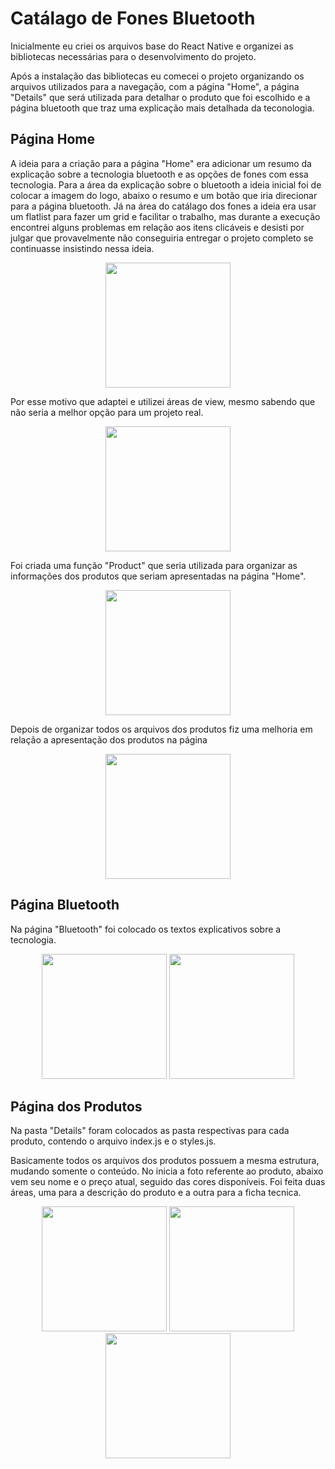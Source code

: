 # Catálago de Fones Bluetooth
Inicialmente eu criei os arquivos base do React Native e organizei as bibliotecas necessárias para o desenvolvimento do projeto. 

Após a instalação das bibliotecas eu comecei o projeto organizando os arquivos utilizados para a navegação, com a página "Home", a página "Details" que será utilizada para detalhar o produto que foi escolhido e a página bluetooth que traz uma explicação mais detalhada da teconologia.

## Página Home
A ideia para a criação para a página "Home" era adicionar um resumo da explicação sobre a tecnologia bluetooth e as opções de fones com essa tecnologia. Para a área da explicação sobre o bluetooth a ideia inicial foi de colocar a imagem do logo, abaixo o resumo e um botão que iria direcionar para a página bluetooth. Já na área do catálago dos fones a ideia era usar um flatlist para fazer um grid e facilitar o trabalho, mas durante a execução encontrei alguns problemas em relação aos itens clicáveis e desisti por julgar que provavelmente não conseguiria entregar o projeto completo se continuasse insistindo nessa ideia. 

<div align="center">
<img src="https://user-images.githubusercontent.com/83174653/142953373-bc803802-8471-4ef5-b8fd-6f472d909a59.jpg" width="200px" />
</div>

Por esse motivo que adaptei e utilizei áreas de view, mesmo sabendo que não seria a melhor opção para um projeto real.

<div align="center">
<img src="https://user-images.githubusercontent.com/83174653/142954211-ab2b4bce-fa56-45df-93c5-d47490075312.jpg" width="200px" />
</div>



Foi criada uma função "Product" que seria utilizada para organizar as informações dos produtos que seriam apresentadas na página "Home".

<div align="center">
<img src="https://user-images.githubusercontent.com/83174653/142954282-ee5d44e4-eefb-4c75-b8a4-8e08bd4e3723.jpg" width="200px" />
</div>

Depois de organizar todos os arquivos dos produtos fiz uma melhoria em relação a apresentação dos produtos na página

<div align="center">
<img src="https://user-images.githubusercontent.com/83174653/142955328-4de7194d-141e-4933-87a6-1768ebee1ecb.jpg" width="200px" />
</div>

## Página Bluetooth
Na página "Bluetooth" foi colocado os textos explicativos sobre a tecnologia.

<div align="center">
<img src="https://user-images.githubusercontent.com/83174653/142955025-d1c3e2cc-fd36-4cf0-a511-5111126f4102.jpg" width="200px" />
<img src="https://user-images.githubusercontent.com/83174653/142954964-fe916e58-a4df-4743-9f16-8d321e7625c6.jpg" width="200px" />
</div>


## Página dos Produtos
Na pasta "Details" foram colocados as pasta respectivas para cada produto, contendo o arquivo index.js e o styles.js. 

Basicamente todos os arquivos dos produtos possuem a mesma estrutura, mudando somente o conteúdo. No inicia a foto referente ao produto, abaixo vem seu nome e o preço atual, seguido das cores disponíveis. Foi feita duas áreas, uma para a descrição do produto e a outra para a ficha tecnica.

<div align="center">
<img src="https://user-images.githubusercontent.com/83174653/142954913-40fa2b06-6b8d-4922-9926-3ae520d8f7b8.jpg" width="200px" />
<img src="https://user-images.githubusercontent.com/83174653/142954895-cfe6df72-5e70-49f1-ab50-03749ecb02df.jpg" width="200px" />
<img src="https://user-images.githubusercontent.com/83174653/142954873-aff74af2-2d95-4ff1-944a-06ae0dfb5c47.jpg" width="200px" />
</div>




